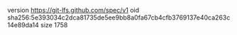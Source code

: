 version https://git-lfs.github.com/spec/v1
oid sha256:5e393034c2dca81735de5ee9bb8a0fa67cb4cfb3769137e40ca263c14e89da14
size 1758
